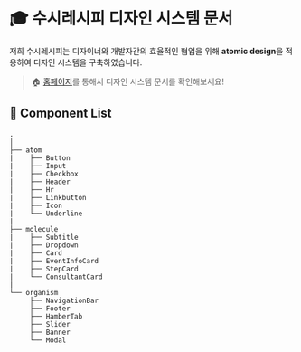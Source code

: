 # 🎓 수시레시피 디자인 시스템 문서

저희 수시레시피는 디자이너와 개발자간의 효율적인 협업을 위해 **atomic design**을 적용하여 디자인 시스템을 구축하였습니다.

> 🏠 [홈페이지](https://susirecipe.github.io/susirecipe-design-system/)를 통해서 디자인 시스템 문서를 확인해보세요!

## 📙 Component List
```
.
│
├── atom
|    ├── Button
|    ├── Input
|    ├── Checkbox
|    ├── Header 
|    ├── Hr
|    ├── Linkbutton
|    ├── Icon
|    └── Underline
|
├── molecule
|    ├── Subtitle
|    ├── Dropdown
|    ├── Card
|    ├── EventInfoCard
|    ├── StepCard
|    └── ConsultantCard
|
└── organism
     ├── NavigationBar
     ├── Footer
     ├── HamberTab
     ├── Slider
     ├── Banner
     └── Modal
```

